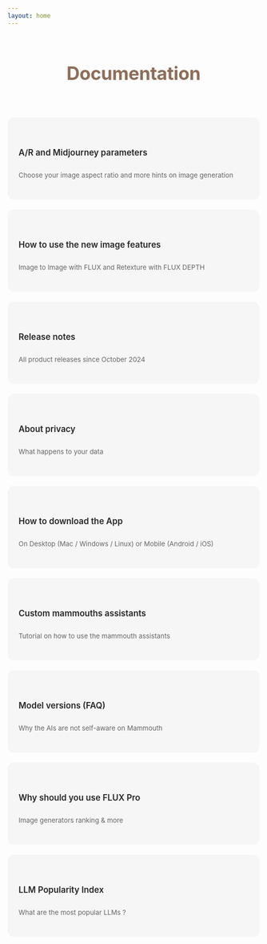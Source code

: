 ```yaml
---
layout: home
---
```


<style>
    /* Mode clair */
    :root {
        --bg-color: #f6f6f7 !important;
        --text-color: #252525 !important;
        --detail-text: #666666 !important;
        --card-hover-border: #8e6e59 !important;
        --title-color: #8e6e59 !important;
        --card-shadow: rgba(0, 0, 0, 0.1) !important;
        --vp-c-brand-1: #8e6e59 !important;
        --vp-c-brand-2:rgb(72, 58, 49) !important;
    }

    /* Mode sombre */
    html.dark {
        --bg-color: #252525 !important;
        --text-color: #ffffff !important;
        --detail-text: #8b8b8b !important;
        --card-hover-border: #8b8b8b !important;
        --title-color: #8e6e59 !important;
        --card-shadow: rgba(255, 255, 255, 0.1) !important;
    }

    .features-grid {
        display: grid;
        grid-template-columns: repeat(auto-fit, minmax(300px, 1fr));
        gap: 20px;
    }

    .feature-card {
        background-color: var(--bg-color);
        padding: 20px;
        border-radius: 12px;
        cursor: pointer;
        text-decoration: none !important;
        color: var(--text-color) !important;
        display: flex;
        flex-direction: column;
        justify-content: center; /* Centre verticalement */
        min-height: 120px; /* Hauteur minimale fixe */
        transition: all 0.3s ease;
        border: 2px solid transparent;
    }

    .feature-card:hover {
        border-color: var(--card-hover-border);
        transform: translateY(-2px);
    }

    .feature-title {
        font-size: 1.2em;
        margin-bottom: 12px;
        text-decoration: none !important;
        font-weight: 600;
        color: var(--text-color);
    }

    .feature-details {
        color: var(--detail-text);
        margin-bottom: 0;
        font-size: 0.95em;
        line-height: 1.6;
        text-decoration: none !important;
    }

    a {
        text-decoration: none !important;
    }

    .site-title {
        margin-top: 60px;
        margin-bottom: 30px;
        color: var(--title-color) !important;
        padding: 10px !important;
        font-size: 2.6em !important;
        font-weight: 700 !important;
        letter-spacing: -0.4px;
    }
</style>

<header>
  <h1 class="site-title">Documentation</h1>
</header>

<div class="features-grid">
    <a href="docs/aspect-ratio-and-midjourney-parameters" class="feature-card">
        <h3 class="feature-title">A/R and Midjourney parameters</h3>
        <p class="feature-details">Choose your image aspect ratio and more hints on image generation</p>
    </a>

  <a href="docs/how-to-use-the-new-image-features" class="feature-card">
        <h3 class="feature-title">How to use the new image features</h3>
        <p class="feature-details">Image to Image with FLUX and Retexture with FLUX DEPTH</p>
  </a>

  <a href="docs/release-notes" class="feature-card">
        <h3 class="feature-title">Release notes</h3>
        <p class="feature-details">All product releases since October 2024</p>
    </a>

  <a href="docs/about-privacy" class="feature-card">
        <h3 class="feature-title">About privacy</h3>
        <p class="feature-details">What happens to your data</p>
    </a>

  <a href="docs/how-to-download-the-mammouth-app" class="feature-card">
        <h3 class="feature-title">How to download the App</h3>
        <p class="feature-details">On Desktop (Mac / Windows / Linux) or Mobile (Android / iOS)</p>
    </a>

  <a href="docs/mammouth-assistant-tutorial" class="feature-card">
        <h3 class="feature-title">Custom mammouths assistants</h3>
        <p class="feature-details">Tutorial on how to use the mammouth assistants</p>
    </a>

  <a href="docs/model-versions" class="feature-card">
        <h3 class="feature-title">Model versions (FAQ)</h3>
        <p class="feature-details">Why the AIs are not self-aware on Mammouth</p>
    </a>

  <a href="docs/why-should-you-use-flux-pro" class="feature-card">
        <h3 class="feature-title">Why should you use FLUX Pro</h3>
        <p class="feature-details">Image generators ranking & more</p>
    </a>

  <a href="docs/llm-popularity" class="feature-card">
        <h3 class="feature-title">LLM Popularity Index</h3>
        <p class="feature-details">What are the most popular LLMs ?</p>
    </a>
</div>

<!--
hero:
  name: Documentation

features:
  - title: Aspect ratio and Midjourney parameters
    details: Choose your image aspect ratio and more hints on image generation
    link: docs/aspect-ratio-and-midjourney-parameters
  - title: How to use the new image features
    details: Image to Image with FLUX and Retexture with FLUX DEPTH
    link: docs/how-to-use-the-new-image-features
  - title: Release notes
    details: All product releases since October 2024
    link: docs/release-notes
  - title: About privacy
    details: What happens to your data
    link: docs/about-privacy
  - title: How to download the Mammouth App
    details: From Desktop (Mac/Windows/Linux) or Mobile (Android & iOS), you can download the app
    link: docs/how-to-download-the-mammouth-app
  - title: Custom mammouths assistants
    details: Tutorial on how to use the mammouth assistants
    link: docs/mammouth-assistant-tutorial
  - title: Model versions (FAQ)
    details: Why the AIs are not self-aware on Mammouth
    link: docs/model-versions
  - title: Why should you use FLUX Pro
    details: Image generators ranking & more
    link: docs/why-should-you-use-flux-pro
  - title: LLM Popularity Index
    details: What are the most popular LLMs ?
    link: docs/introducing-llm-popularity-index

-->
